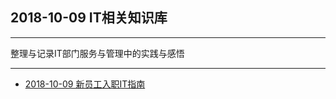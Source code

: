 ## 2018-10-09 IT相关知识库

---

整理与记录IT部门服务与管理中的实践与感悟

---


* [2018-10-09 新员工入职IT指南](https://sggggy.github.io/docs/it/2018-10-09-新员工入职IT指南)
